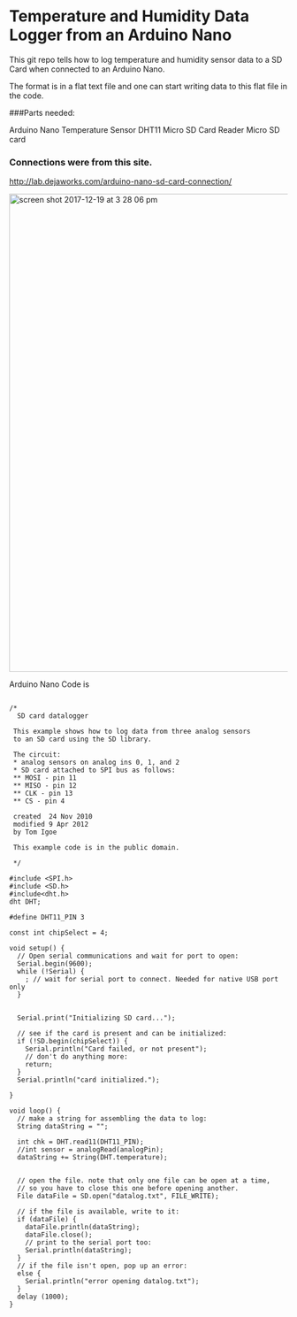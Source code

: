 # Temperature and Humidity Data Logger from an Arduino Nano

This git repo tells how to log temperature and humidity sensor data to a SD Card 
 when connected to an Arduino Nano.

The format is in a flat text file and one can start writing data to this flat file in the code.



###Parts needed:

Arduino Nano
Temperature Sensor DHT11
Micro SD Card Reader
Micro SD card


### Connections were from this site.

http://lab.dejaworks.com/arduino-nano-sd-card-connection/

<img width="864" alt="screen shot 2017-12-19 at 3 28 06 pm" src="https://user-images.githubusercontent.com/14288989/34151450-3fc4be16-e4d1-11e7-8708-4710e06caa1b.png">

Arduino Nano Code is
```

/*
  SD card datalogger

 This example shows how to log data from three analog sensors
 to an SD card using the SD library.

 The circuit:
 * analog sensors on analog ins 0, 1, and 2
 * SD card attached to SPI bus as follows:
 ** MOSI - pin 11
 ** MISO - pin 12
 ** CLK - pin 13
 ** CS - pin 4

 created  24 Nov 2010
 modified 9 Apr 2012
 by Tom Igoe

 This example code is in the public domain.

 */

#include <SPI.h>
#include <SD.h>
#include<dht.h>
dht DHT;

#define DHT11_PIN 3

const int chipSelect = 4;

void setup() {
  // Open serial communications and wait for port to open:
  Serial.begin(9600);
  while (!Serial) {
    ; // wait for serial port to connect. Needed for native USB port only
  }


  Serial.print("Initializing SD card...");

  // see if the card is present and can be initialized:
  if (!SD.begin(chipSelect)) {
    Serial.println("Card failed, or not present");
    // don't do anything more:
    return;
  }
  Serial.println("card initialized.");
  
}

void loop() {
  // make a string for assembling the data to log:
  String dataString = "";
  
  int chk = DHT.read11(DHT11_PIN);
  //int sensor = analogRead(analogPin);
  dataString += String(DHT.temperature);
   

  // open the file. note that only one file can be open at a time,
  // so you have to close this one before opening another.
  File dataFile = SD.open("datalog.txt", FILE_WRITE);

  // if the file is available, write to it:
  if (dataFile) {
    dataFile.println(dataString);
    dataFile.close();
    // print to the serial port too:
    Serial.println(dataString);
  }
  // if the file isn't open, pop up an error:
  else {
    Serial.println("error opening datalog.txt");
  }
  delay (1000);
}



```
